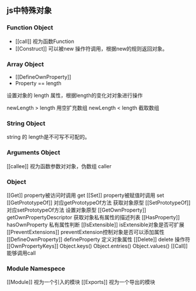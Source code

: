 
## js中特殊对象

### Function Object
- [[call]]  视为函数Function
- [[Construct]] 可以被new 操作符调用，根据new的规则返回对象。

### Array Object
- [[DefineOwnProperty]]
- Property == length

设置对象的 length 属性，根据length的变化对对象进行操作

newLength > length 用空扩充数组
newLength < length 截取数组

### String Object

string 的 length是不可写不可配的。

### Arguments Object

[[callee]] 视为函数参数对对象，伪数组 caller

### Object
[[Get]] property被访问时调用  get
[[Set]] property被赋值时调用 set
[[GetPrototypeOf]] 对应getPrototypeOf方法 获取对象原型
[[SetPrototypeOf]] 对应setPrototypeOf方法 设置对象原型
[[GetOwnProperty]] getOwnPropertyDescriptor 获取对象私有属性的描述列表
[[HasProperty]] hasOwnProperty 私有属性判断
[[IsExtensible]] isExtensible对象是否可扩展
[[PreventExtensions]] preventExtension控制对象是否可以添加属性
[[DefineOwnProperty]] defineProperty 定义对象属性
[[Delete]] delete 操作符
[[OwnPropertyKeys]] Object.keys() Object.entries() Object.values()
[[Call]] 能够调用call
    
### Module Namespece
[[Module]] 视为一个引入的模块
[[Exports]] 视为一个导出的模块
